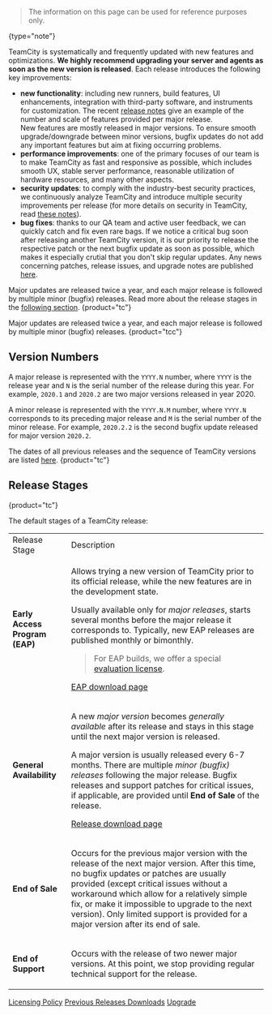 [//]: # (title: TeamCity Release Cycle)
[//]: # (auxiliary-id: TeamCity Release Cycle)

>The information on this page can be used for reference purposes only.
> 
{type="note"}

TeamCity is systematically and frequently updated with new features and optimizations. __We highly recommend upgrading your server and agents as soon as the new version is released__. Each release introduces the following key improvements:
* __new functionality__: including new runners, build features, UI enhancements, integration with third-party software, and instruments for customization. The recent [release notes](what-s-new-in-teamcity.md) give an example of the number and scale of features provided per major release.   
  New features are mostly released in major versions. To ensure smooth upgrade/downgrade between minor versions, bugfix updates do not add any important features but aim at fixing occurring problems.
* __performance improvements__: one of the primary focuses of our team is to make TeamCity as fast and responsive as possible, which includes smooth UX, stable server performance, reasonable utilization of hardware resources, and many other aspects.
* __security updates__: to comply with the industry-best security practices, we continuously analyze TeamCity and introduce multiple security improvements per release (for more details on security in TeamCity, read [these notes](security-notes.md)).
* __bug fixes__: thanks to our QA team and active user feedback, we can quickly catch and fix even rare bags. If we notice a critical bug soon after releasing another TeamCity version, it is our priority to release the respective patch or the next bugfix update as soon as possible, which makes it especially crutial that you don't skip regular updates. Any news concerning patches, release issues, and upgrade notes are published [here](upgrade-notes.md).

Major updates are released twice a year, and each major release is followed by multiple minor (bugfix) releases. Read more about the release stages in the [following section](#Release+Stages).
{product="tc"}

Major updates are released twice a year, and each major release is followed by multiple minor (bugfix) releases.
{product="tcc"}

## Version Numbers

A major release is represented with the `YYYY.N` number, where `YYYY` is the release year and `N` is the serial number of the release during this year. For example, `2020.1` and `2020.2` are two major versions released in year 2020.

A minor release is represented with the `YYYY.N.M` number, where `YYYY.N` corresponds to its preceding major release and `M` is the serial number of the minor release. For example, `2020.2.2` is the second bugfix update released for major version `2020.2`.

The dates of all previous releases and the sequence of TeamCity versions are listed [here](previous-releases-downloads.md).
{product="tc"}

## Release Stages
{product="tc"}

The default stages of a TeamCity release:

<table>

<tr>

<td>Release Stage</td>
<td>Description</td>

</tr>

<tr>

<td>

__Early Access Program (EAP)__

</td>

<td>

Allows trying a new version of TeamCity prior to its official release, while the new features are in the development state.

Usually available only for _major releases_, starts several months before the major release it corresponds to. Typically, new EAP releases are published monthly or bimonthly.

>For EAP builds, we offer a special [evaluation license](licensing-policy.md#evaluation-license).

[EAP download page](https://www.jetbrains.com/teamcity/nextversion/)

</td>

</tr>

<tr>

<td>

__General Availability__

</td>

<td>

A new _major version_ becomes _generally available_ after its release and stays in this stage until the next major version is released.

A major version is usually released every 6-7 months. There are multiple _minor (bugfix) releases_ following the major release. Bugfix releases and support patches for critical issues, if applicable, are provided until __End of Sale__ of the release.

[Release download page](https://www.jetbrains.com/teamcity/download/)

</td>

</tr>

<tr>

<td>

__End of Sale__

</td>

<td>

Occurs for the previous major version with the release of the next major version. After this time, no bugfix updates or patches are usually provided (except critical issues without a workaround which allow for a relatively simple fix, or make it impossible to upgrade to the next version). Only limited support is provided for a major version after its end of sale.

</td>

</tr>

<tr>

<td>

__End of Support__

</td>

<td>

Occurs with the release of two newer major versions. At this point, we stop providing regular technical support for the release.

</td>

</tr>

</table>


<seealso>
        <category ref="installation">
            <a href="licensing-policy.md">Licensing Policy</a>
            <a href="previous-releases-downloads.md">Previous Releases Downloads</a>
            <a href="upgrade.md">Upgrade</a>
        </category>
</seealso>